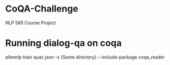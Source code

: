 # CoQA-Challenge
NLP 585 Course Project

# Running dialog-qa on coqa
allennlp train quac.json -s {Some directory} --include-package coqa_reader
